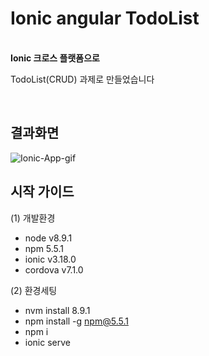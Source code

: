 

# Ionic angular TodoList 
<br />
<b>Ionic 크로스 플랫폼으로 </b>
<p>TodoList(CRUD) 과제로 만들었습니다</p>
<br />

## 결과화면 

![Ionic-App-gif](https://github.com/yunsungjoong/myApp/assets/96567925/d6f2a34a-0491-49d0-a769-f55f9f0a98f5)

## 시작 가이드

(1) 개발환경
- node v8.9.1
- npm 5.5.1
- ionic v3.18.0
- cordova v7.1.0

(2) 환경세팅 
- nvm install 8.9.1
- npm install -g npm@5.5.1
- npm i
- ionic serve
